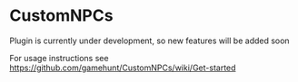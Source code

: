 # CustomNPCs
Plugin is currently under development, so new features will be added soon

For usage instructions see https://github.com/gamehunt/CustomNPCs/wiki/Get-started

